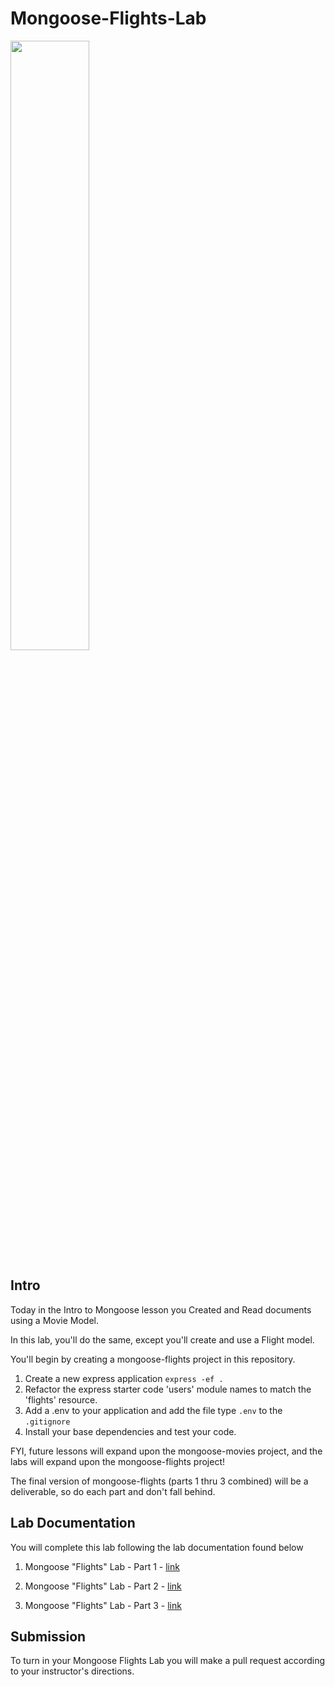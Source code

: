 # Mongoose-Flights-Lab

<img src="https://i.imgur.com/Y74xxoD.jpg" style="width: 50%;" />

## Intro
Today in the Intro to Mongoose lesson you Created and Read documents using a Movie Model.

In this lab, you'll do the same, except you'll create and use a Flight model.

You'll begin by creating a mongoose-flights project in this repository.

1. Create a new express application `express -ef .`
2. Refactor the express starter code 'users' module names to match the 'flights' resource.
3. Add a .env to your application and add the file type `.env` to the `.gitignore`
4. Install your base dependencies and test your code. 

FYI, future lessons will expand upon the mongoose-movies project, and the labs will expand upon the mongoose-flights project!

The final version of mongoose-flights (parts 1 thru 3 combined) will be a deliverable, so do each part and don't fall behind.


## Lab Documentation

You will complete this lab following the lab documentation found below

1. Mongoose "Flights" Lab - Part 1 - [link](https://git.generalassemb.ly/SEIR-710-EC/Course-Materials/blob/main/02_Lesson_Materials/Unit_2/resources/8-mongoose/8.1.2-mongoose-flights-lab-part-1.md)

2. Mongoose "Flights" Lab - Part 2 - [link](https://git.generalassemb.ly/SEIR-710-EC/Course-Materials/blob/main/02_Lesson_Materials/Unit_2/resources/8-mongoose/8.2.1-mongoose-flights-lab-part-2.md)

3. Mongoose "Flights" Lab - Part 3 - [link](https://git.generalassemb.ly/SEIR-710-EC/Course-Materials/blob/main/02_Lesson_Materials/Unit_2/resources/8-mongoose/8.4.1-mongoose-flights-lab-part-3.md)

## Submission

To turn in your Mongoose Flights Lab you will make a pull request according to your instructor's directions.

